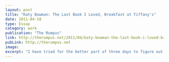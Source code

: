 ```yaml
---
layout: post
title: "Katy Bowman: The Last Book I Loved, Breakfast at Tiffany's"
date: 2011-04-18
type: Essay
category: work
publication: "The Rumpus"
link: http://therumpus.net/2011/04/katy-bowman-the-last-book-i-loved-breakfast-at-tiffanys/
pubLink: http://therumpus.net
image:
excerpt: "I have tried for the better part of three days to figure out how to write this review/adoration. I wanted to write some grand theory or expound on some deep wisdom gained through the reading of this book. I wanted to write something about this book that hadn’t already been written."
---
```

